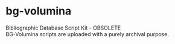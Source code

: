 bg-volumina
===========

Bibliographic Database Script Kit - OBSOLETE<br>
BG-Volumina scripts are uploaded with a purely archival purpose.
